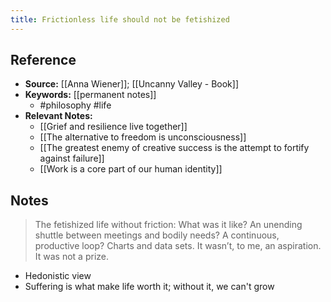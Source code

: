 ```yaml
---
title: Frictionless life should not be fetishized
---
```

## Reference
- **Source:** [[Anna Wiener]]; [[Uncanny Valley - Book]]
- **Keywords:** [[permanent notes]]
	- #philosophy #life
- **Relevant Notes:**
	- [[Grief and resilience live together]]
	- [[The alternative to freedom is unconsciousness]]
	- [[The greatest enemy of creative success is the attempt to fortify against failure]]
	- [[Work is a core part of our human identity]]
## Notes
> The fetishized life without friction: What was it like? An unending shuttle between meetings and bodily needs? A continuous, productive loop? Charts and data sets. It wasn’t, to me, an aspiration. It was not a prize.
- Hedonistic view
- Suffering is what make life worth it; without it, we can't  grow
